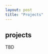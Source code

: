 ```yaml
---
layout: post
title: "Projects"
---
```


<section class="content ">
  <h1 class="lowercase">projects</h1>
  TBD

  <div class="projects">
    <div data-repo="furikuri/maze-server"></div>
    <div data-repo="furikuri/spring-boot-example"></div>

  </div>
</section>

